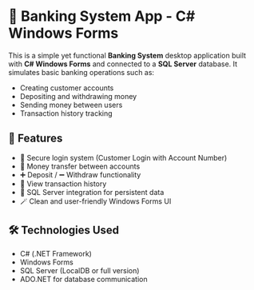 # 🏦 Banking System App - C# Windows Forms

This is a simple yet functional **Banking System** desktop application built with **C# Windows Forms** and connected to a **SQL Server** database. It simulates basic banking operations such as:

- Creating customer accounts
- Depositing and withdrawing money
- Sending money between users
- Transaction history tracking

## 🧩 Features

- 🔐 Secure login system (Customer Login with Account Number)
- 💸 Money transfer between accounts
- ➕ Deposit / ➖ Withdraw functionality
- 🧾 View transaction history
- 💾 SQL Server integration for persistent data
- 🪄 Clean and user-friendly Windows Forms UI

## 🛠️ Technologies Used

- C# (.NET Framework)
- Windows Forms
- SQL Server (LocalDB or full version)
- ADO.NET for database communication
